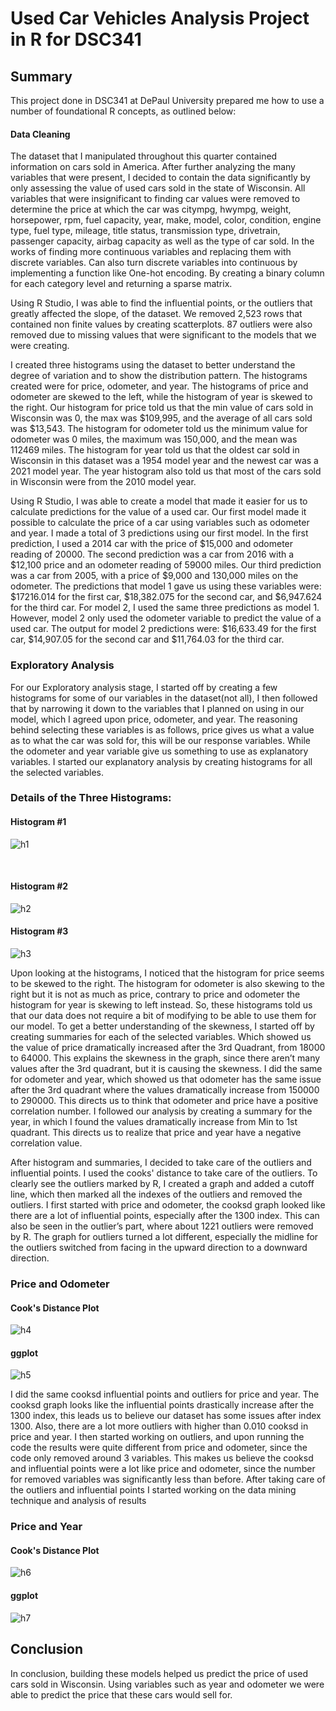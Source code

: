 # Used Car Vehicles Analysis Project in R for DSC341

## Summary

This project  done in DSC341 at DePaul University prepared me how to use a number of foundational R concepts, as outlined below:

#### Data Cleaning
<p>
The dataset that I manipulated throughout this quarter contained information on cars sold in America. After further analyzing the many variables that were present, I decided to contain the data significantly by only assessing the value of used cars sold in the state of Wisconsin. All variables that were insignificant to finding car values were removed to determine the price at which the car was citympg, hwympg, weight, horsepower, rpm, fuel capacity, year, make, model, color, condition, engine type, fuel type, mileage, title status, transmission type, drivetrain, passenger capacity, airbag capacity as well as the type of car sold. In the works of finding more continuous variables and replacing them with discrete variables. Can also turn discrete variables into continuous by implementing a function like One-hot encoding. By creating a binary column for each category level and returning a sparse matrix.

</p>

<p>
  Using R Studio, I was able to find the influential points, or the outliers that greatly affected the slope, of the dataset. We removed 2,523 rows that contained non finite values by creating scatterplots. 87 outliers were also removed due to missing values that were significant to the models that we were creating. 
 </p>
 <p>
I created three histograms using the dataset to better understand the degree of variation and to show the distribution pattern. The histograms created were for price, odometer, and year. The histograms of price and odometer are skewed to the left, while the histogram of year is skewed to the right. Our histogram for price told us that the min value of cars sold in Wisconsin was 0, the max was $109,995, and the average of all cars sold was $13,543. The histogram for odometer told us the minimum value for odometer was 0 miles, the maximum was 150,000, and the mean was 112469 miles. The histogram for year told us that the oldest car sold in Wisconsin in this dataset was a 1954 model year and the newest car was a 2021 model year. The year histogram also told us that most of the cars sold in Wisconsin were from the 2010 model year.
 </p>
 <p>
Using R Studio, I was able to create a model that made it easier for us to calculate predictions for the value of a used car. Our first model made it possible to calculate the price of a car using variables such as odometer and year. I made a total of 3 predictions using our first model. In the first prediction, I used a 2014 car with the price of $15,000 and odometer reading of 20000. The second prediction was a car from 2016 with a $12,100 price and an odometer reading of 59000 miles. Our third prediction was a car from 2005, with a price of $9,000 and 130,000 miles on the odometer. The predictions that model 1 gave us using these variables were: $17216.014 for the first car, $18,382.075 for the second car, and $6,947.624 for the third car. For model 2, I used the same three predictions as model 1. However, model 2 only used the odometer variable to predict the value of a used car. The output for model 2 predictions were: $16,633.49 for the first car, $14,907.05 for the second car and $11,764.03 for the third car. 
 
  </p>

### Exploratory Analysis

<p>
For our Exploratory analysis stage, I started off by creating a few histograms for some of our variables in the dataset(not all), I then followed that by narrowing it down to the variables that I planned on using in our model, which I agreed upon price, odometer, and year. The reasoning behind selecting these variables is as follows, price gives us what a value as to what the car was sold for, this will be our response variables. While the odometer and year variable give us something to use as explanatory variables. I started our explanatory analysis by creating histograms for all the selected variables.

### <b>Details of the Three Histograms: </b> 

#### Histogram #1 

![h1](https://i.ibb.co/gWxwQDX/Screenshot-2022-02-15-at-10-40-32-PM.png)

<br>

#### Histogram #2

![h2](https://i.ibb.co/Ht9f4QH/Screenshot-2022-02-15-at-10-41-39-PM.png)

#### Histogram #3

![h3](https://i.ibb.co/Bybq8Zq/Screenshot-2022-02-15-at-10-42-32-PM.png)

</p>

<p>
  Upon looking at the histograms, I noticed that the histogram for price seems to be skewed to the right. The histogram for odometer is also skewing to the right but it is not as much as price, contrary to price and odometer the histogram for year is skewing to left instead. So, these histograms told us that our data does not require a bit of modifying to be able to use them for our model. To get a better understanding of the skewness, I started off by creating summaries for each of the selected variables. Which showed us the value of price dramatically increased after the 3rd Quadrant, from 18000 to 64000. This explains the skewness in the graph, since there aren’t many values after the 3rd quadrant, but it is causing the skewness. I did the same for odometer and year, which showed us that odometer has the same issue after the 3rd quadrant where the values dramatically increase from 150000 to 290000. This directs us to think that odometer and price have a positive correlation number. I followed our analysis by creating a summary for the year, in which I found the values dramatically increase from Min to 1st quadrant. This directs us to realize that price and year have a negative correlation value.
 </p>
 
 <p>
  After histogram and summaries, I decided to take care of the outliers and influential points. I used the cooks' distance to take care of the outliers. To clearly see the outliers marked by R, I created a graph and added a cutoff line, which then marked all the indexes of the outliers and removed the outliers. I first started with price and odometer, the cooksd graph looked like there are a lot of influential points, especially after the 1300 index. This can also be seen in the outlier’s part, where about 1221 outliers were removed by R. The graph for outliers turned a lot different, especially the midline for the outliers switched from facing in the upward direction to a downward direction.
  </p>
  
  ### Price and Odometer 
  
  #### Cook's Distance Plot

![h4](https://i.ibb.co/ZLSf2Fc/Screenshot-2022-02-15-at-10-13-10-PM.png)

#### ggplot
![h5](https://i.ibb.co/4J28dJm/Screenshot-2022-02-15-at-10-34-21-PM.png)

<p>
  I did the same cooksd influential points and outliers for price and year. The cooksd graph looks like the influential points drastically increase after the 1300 index, this leads us to believe our dataset has some issues after index 1300. Also, there are a lot more outliers with higher than 0.010 cooksd in price and year. I then started working on outliers, and upon running the code the results were quite different from price and odometer, since the code only removed around 3 variables. This makes us believe the cooksd and influential points were a lot like price and odometer, since the number for removed variables was significantly less than before. After taking care of the outliers and influential points I started working on the data mining technique and analysis of results
  </p>
  
### Price and Year

  
  #### Cook's Distance Plot
  ![h6](https://i.ibb.co/zQMh57R/Screenshot-2022-02-15-at-10-37-29-PM.png)
  
  #### ggplot
![h7](https://i.ibb.co/zFntqtK/Screenshot-2022-02-15-at-10-38-22-PM.png)

## Conclusion
In conclusion, building these models helped us predict the price of used cars sold in Wisconsin. Using variables such as year and odometer we were able to predict the price that these cars would sell for. 
